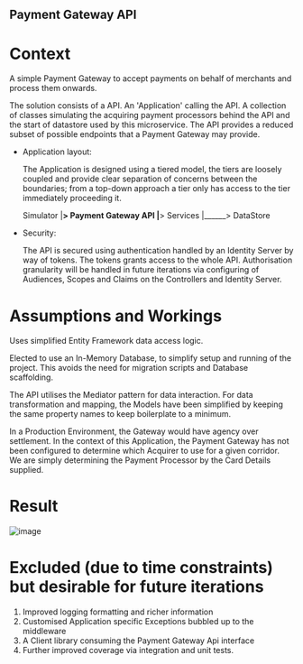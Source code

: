 ## Payment Gateway API

# Context

A simple Payment Gateway to accept payments on behalf of merchants and process them onwards.

The solution consists of a API. An 'Application' calling the API. A collection of classes simulating 
the acquiring payment processors behind the API and the start of datastore used by this microservice. 
The API provides a reduced subset of possible endpoints that a Payment Gateway may provide.

 - Application layout:
	
	The Application is designed using a tiered model, the tiers are loosely coupled and provide clear 
	separation of concerns between the boundaries; from a top-down approach a tier only has access to the 
	tier immediately proceeding it.

	Simulator
        |______>
                 Payment Gateway API
                         |______>
                                 Services
                                     |______>
                                             DataStore
									 
 - Security:
	
	The API is secured using authentication handled by an Identity Server by way of tokens. The tokens 
	grants access to the whole API. Authorisation granularity will be handled in future iterations via 
	configuring of Audiences, Scopes and Claims on the Controllers and Identity Server.


# Assumptions and Workings 

Uses simplified Entity Framework data access logic.

Elected to use an In-Memory Database, to simplify setup and running of the project. This avoids the 
need for migration scripts and Database scaffolding.

The API utilises the Mediator pattern for data interaction. For data transformation and mapping, the 
Models have been simplified by keeping the same property names to keep boilerplate to a minimum.

In a Production Environment, the Gateway would have agency over settlement. In the context of this 
Application, the Payment Gateway has not been configured to determine which Acquirer to use for a 
given corridor. We are simply determining the Payment Processor by the Card Details supplied.

# Result

![image](https://github.com/edmd/payment-gateway/assets/20398469/d8f6f457-acc8-4dd9-9f11-90166dad3a92)


# Excluded (due to time constraints) but desirable for future iterations

1. Improved logging formatting and richer information
2. Customised Application specific Exceptions bubbled up to the middleware
3. A Client library consuming the Payment Gateway Api interface
4. Further improved coverage via integration and unit tests.
